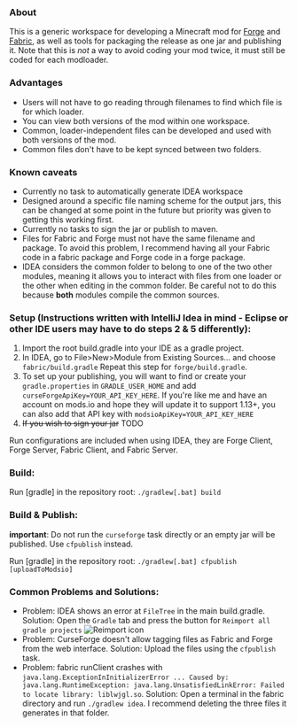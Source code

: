 ### About
This is a generic workspace for developing a Minecraft mod for [Forge](https://www.minecraftforge.net/) and [Fabric](https://fabricmc.net/), as well as tools for packaging the release as one jar and publishing it. Note that this is *not* a way to avoid coding your mod twice, it must still be coded for each modloader.

### Advantages
- Users will not have to go reading through filenames to find which file is for which loader.
- You can view both versions of the mod within one workspace.
- Common, loader-independent files can be developed and used with both versions of the mod.
- Common files don't have to be kept synced between two folders.

### Known caveats
- Currently no task to automatically generate IDEA workspace
- Designed around a specific file naming scheme for the output jars, this can be changed at some point in the future but priority was given to getting this working first.
- Currently no tasks to sign the jar or publish to maven.
- Files for Fabric and Forge must not have the same filename and package. To avoid this problem, I recommend having all your Fabric code in a fabric package and Forge code in a forge package.
- IDEA considers the common folder to belong to one of the two other modules, meaning it allows you to interact with files from one loader or the other when editing in the common folder. Be careful not to do this because **both** modules compile the common sources.

### Setup (Instructions written with IntelliJ Idea in mind - Eclipse or other IDE users may have to do steps 2 & 5 differently):
1. Import the root build.gradle into your IDE as a gradle project.
2. In IDEA, go to File>New>Module from Existing Sources… and choose `fabric/build.gradle` Repeat this step for `forge/build.gradle`.
3. To set up your publishing, you will want to find or create your `gradle.properties` in `GRADLE_USER_HOME` and add `curseForgeApiKey=YOUR_API_KEY_HERE`. If you're like me and have 
an account on mods.io and hope they will update it to support 1.13+, you can also add that API key with `modsioApiKey=YOUR_API_KEY_HERE`
4. ~~If you wish to sign your jar~~ TODO

Run configurations are included when using IDEA, they are Forge Client, Forge Server, Fabric Client, and Fabric Server.

### Build:

Run [gradle] in the repository root: `./gradlew[.bat] build`

### Build & Publish:
**important**: Do not run the `curseforge` task directly or an empty jar will be published. Use `cfpublish` instead.

Run [gradle] in the repository root: `./gradlew[.bat] cfpublish [uploadToModsio]`

### Common Problems and Solutions:
- Problem: IDEA shows an error at `FileTree` in the main build.gradle. Solution: Open the `Gradle` tab and press the button for `Reimport all gradle projects` ![Reimport icon](https://i.imgur.com/UneSl68.png)
- Problem: CurseForge doesn't allow tagging files as Fabric and Forge from the web interface. Solution: Upload the files using the `cfpublish` task.
- Problem: fabric runClient crashes with `java.lang.ExceptionInInitializerError ... Caused by: java.lang.RuntimeException: java.lang.UnsatisfiedLinkError: Failed to locate library: liblwjgl.so`. Solution: Open a terminal in the fabric directory and run `./gradlew idea`. I recommend deleting the three files it generates in that folder.
